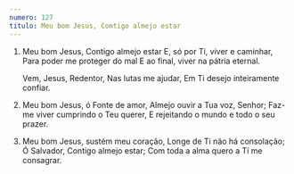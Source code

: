 ```yaml
---
numero: 127
titulo: Meu bom Jesus, Contigo almejo estar
---
```

1. Meu bom Jesus, Contigo almejo estar
   E, só por Ti, viver e caminhar,
   Para poder me proteger do mal
   E ao final, viver na pátria eternal.

   Vem, Jesus, Redentor,
   Nas lutas me ajudar,
   Em Ti desejo inteiramente confiar.

2. Meu bom Jesus, ó Fonte de amor,
   Almejo ouvir a Tua voz, Senhor;
   Faz-me viver cumprindo o Teu querer,
   E rejeitando o mundo e todo o seu prazer.

3. Meu bom Jesus, sustém meu coração,
   Longe de Ti não há consolação;
   Ó Salvador, Contigo almejo estar;
   Com toda a alma quero a Ti me consagrar.
